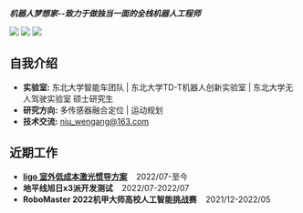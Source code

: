 ***机器人梦想家--致力于做独当一面的全栈机器人工程师***

[![](https://img.shields.io/badge/Bilibili-robotics%E6%B8%AF-brightgreen)](https://space.bilibili.com/356146260)
[![](https://img.shields.io/badge/CSDN%E5%8D%9A%E5%AE%A2-robotics%E6%B8%AF-brightgreen)](https://blog.csdn.net/weixin_37684239?type=blog)
![](https://visitor-badge.laobi.icu/badge?page_id=niuwengang.visitor-badge)

## 自我介绍
+ **实验室:** 东北大学智能车团队 | 东北大学TD-T机器人创新实验室 | 东北大学无人驾驶实验室 硕士研究生
+ **研究方向:** 多传感器融合定位 | 运动规划
+ **技术交流:** niu_wengang@163.com

## 近期工作
+ [**ligo 室外低成本激光惯导方案**](github.com/niuwengang/ligo)&nbsp;&nbsp;&nbsp;&nbsp;2022/07-至今 
+ **地平线旭日x3派开发测试**&nbsp;&nbsp;&nbsp;&nbsp;2022/07-2022/07 
+ **RoboMaster 2022机甲大师高校人工智能挑战赛**&nbsp;&nbsp;&nbsp;&nbsp;2021/12-2022/05 


